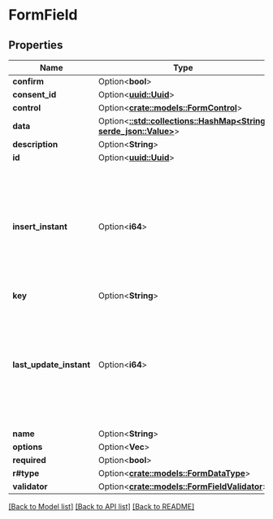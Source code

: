 # FormField

## Properties

Name | Type | Description | Notes
------------ | ------------- | ------------- | -------------
**confirm** | Option<**bool**> |  | [optional]
**consent_id** | Option<[**uuid::Uuid**](uuid::Uuid.md)> |  | [optional]
**control** | Option<[**crate::models::FormControl**](FormControl.md)> |  | [optional]
**data** | Option<[**::std::collections::HashMap<String, serde_json::Value>**](serde_json::Value.md)> |  | [optional]
**description** | Option<**String**> |  | [optional]
**id** | Option<[**uuid::Uuid**](uuid::Uuid.md)> |  | [optional]
**insert_instant** | Option<**i64**> | The number of milliseconds since the unix epoch: January 1, 1970 00:00:00 UTC. This value is always in UTC. | [optional]
**key** | Option<**String**> |  | [optional]
**last_update_instant** | Option<**i64**> | The number of milliseconds since the unix epoch: January 1, 1970 00:00:00 UTC. This value is always in UTC. | [optional]
**name** | Option<**String**> |  | [optional]
**options** | Option<**Vec<String>**> |  | [optional]
**required** | Option<**bool**> |  | [optional]
**r#type** | Option<[**crate::models::FormDataType**](FormDataType.md)> |  | [optional]
**validator** | Option<[**crate::models::FormFieldValidator**](FormFieldValidator.md)> |  | [optional]

[[Back to Model list]](../README.md#documentation-for-models) [[Back to API list]](../README.md#documentation-for-api-endpoints) [[Back to README]](../README.md)


